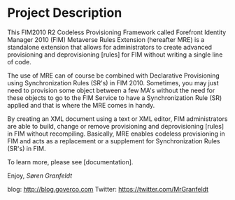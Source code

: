 # Project Description
This FIM2010 R2 Codeless Provisioning Framework called Forefront Identity Manager 2010 (FIM) Metaverse Rules Extension (hereafter MRE) is a standalone extension that allows for administrators to create advanced provisioning and deprovisioning [rules] for FIM without writing a single line of code.

The use of MRE can of course be combined with Declarative Provisioning using Synchronization Rules (SR's) in FIM 2010. Sometimes, you may just need to provision some object between a few MA's without the need for these objects to go to the FIM Service to have a Synchronization Rule (SR) applied and that is where the MRE comes in handy.

By creating an XML document using a text or XML editor, FIM administrators are able to build, change or remove provisioning and deprovisioning [rules] in FIM without recompiling. Basically, MRE enables codeless provisioning in FIM and acts as a replacement or a supplement for Synchronization Rules (SR's) in FIM.

To learn more, please see [documentation].

Enjoy,
_Søren Granfeldt_

blog: http://blog.goverco.com
Twitter: https://twitter.com/MrGranfeldt

